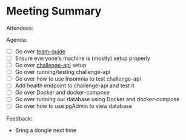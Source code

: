 # Meeting Summary

Attendees:

Agenda:
- [ ] Go over [team-guide](https://github.com/iusmumn/team-guide)
- [ ] Ensure everyone's machine is (mostly) setup properly
- [ ] Go over [challenge-api](https://github.com/iusmumn/challenge-api) setup
- [ ] Go over running/testing challenge-api
- [ ] Go over how to use Insomnia to test challenge-api
- [ ] Add health endpoint to challenge-api and test it
- [ ] Go over Docker and docker-compose
- [ ] Go over running our database using Docker and docker-compose
- [ ] Go over how to use pgAdmin to view database

Feedback:
- Bring a dongle next time